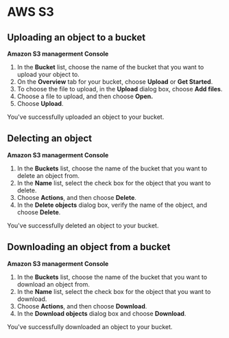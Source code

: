 # AWS S3

## Uploading an object to a bucket <a id="PuttingAnObjectInABucket"></a>

**Amazon S3 managerment Console**

1. In the **Bucket** list, choose the name of the bucket that you want to upload your object to.
2. On the **Overview** tab for your bucket, choose **Upload** or **Get Started**.
3. To choose the file to upload, in the **Upload** dialog box, choose **Add files**.
4. Choose a file to upload, and then choose **Open.**
5. Choose **Upload**.

You've successfully uploaded an object to your bucket.

## Delecting an object <a id="PuttingAnObjectInABucket"></a>

**Amazon S3 managerment Console**

1. In the **Buckets** list, choose the name of the bucket that you want to delete an object from.
2. In the **Name** list, select the check box for the object that you want to delete.
3. Choose **Actions**, and then choose **Delete**.
4. In the **Delete objects** dialog box, verify the name of the object, and choose **Delete**.

You've successfully deleted an object to your bucket.

## Downloading an object from a bucket <a id="PuttingAnObjectInABucket"></a>

**Amazon S3 managerment Console**

1. In the **Buckets** list, choose the name of the bucket that you want to download an object from.
2. In the **Name** list, select the check box for the object that you want to download.
3. Choose **Actions**, and then choose **Download**.
4. In the **Download objects** dialog box and choose **Download**.

You've successfully downloaded an object to your bucket.



